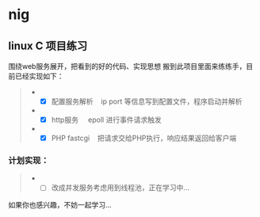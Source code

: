 # nig
## linux C 项目练习

围绕web服务展开，把看到的好的代码、实现思想 搬到此项目里面来练练手，目前已经实现如下：

> *  - [x] 配置服务解析    ip port 等信息写到配置文件，程序启动并解析
> *  - [x] http服务       epoll 进行事件请求触发
> *  - [x] PHP fastcgi    把请求交给PHP执行，响应结果返回给客户端 










### 计划实现：
> *  - [ ]  改成并发服务考虑用到线程池，正在学习中...










如果你也感兴趣，不妨一起学习...
